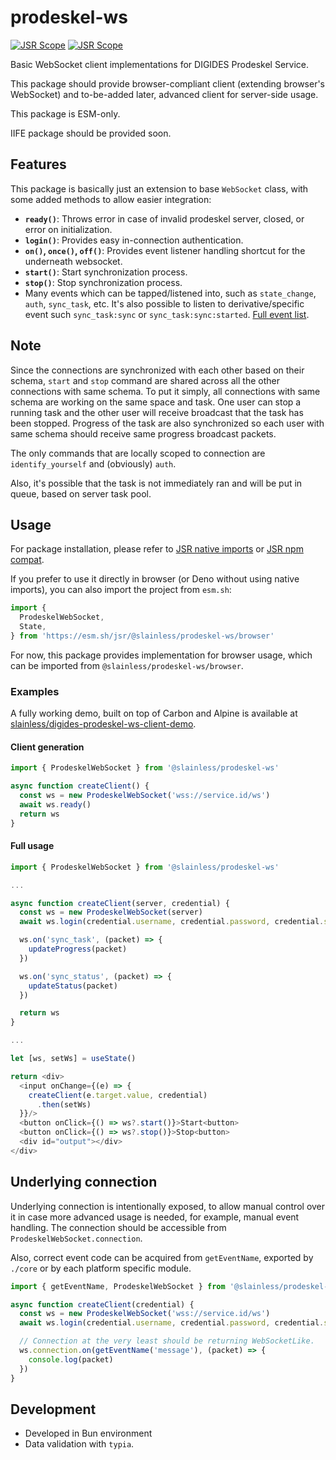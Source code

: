 # prodeskel-ws

[![JSR Scope](https://jsr.io/badges/@slainless)](https://jsr.io/@slainless/prodeskel-ws) [![JSR Scope](https://jsr.io/badges/@slainless/prodeskel-ws)](https://jsr.io/@slainless/prodeskel-ws)

Basic WebSocket client implementations for DIGIDES Prodeskel Service.

This package should provide browser-compliant client (extending browser's WebSocket)
and to-be-added later, advanced client for server-side usage.

This package is ESM-only.

IIFE package should be provided soon.

## Features

This package is basically just an extension to base `WebSocket` class, with
some added methods to allow easier integration:

- **`ready()`**: Throws error in case of invalid prodeskel server, closed, or error on initialization.
- **`login()`**: Provides easy in-connection authentication.
- **`on()`, `once()`, `off()`**: Provides event listener handling shortcut for the underneath websocket.
- **`start()`**: Start synchronization process.
- **`stop()`**: Stop synchronization process.
- Many events which can be tapped/listened into, such as `state_change`, `auth`, `sync_task`, etc. It's also possible to listen to derivative/specific event such `sync_task:sync` or `sync_task:sync:started`. [Full event list](./src/schema/response.ts).

## Note

Since the connections are synchronized with each other based on their schema, `start` and `stop` command are shared across
all the other connections with same schema. To put it simply, all connections with same schema are working on the same space and task.
One user can stop a running task and the other user will receive broadcast that the task has been stopped. Progress of the
task are also synchronized so each user with same schema should receive same progress broadcast packets.

The only commands that are locally scoped to connection are `identify_yourself` and (obviously) `auth`.

Also, it's possible that the task is not immediately ran and will be put in queue, based on server task pool.

## Usage

For package installation, please refer to [JSR native imports](https://jsr.io/docs/native-imports) or [JSR npm compat](https://jsr.io/docs/npm-compatibility).

If you prefer to use it directly in browser (or Deno without using native imports), you can also import the project from `esm.sh`:

```ts
import {
  ProdeskelWebSocket,
  State,
} from 'https://esm.sh/jsr/@slainless/prodeskel-ws/browser'
```

For now, this package provides implementation for browser usage,
which can be imported from `@slainless/prodeskel-ws/browser`.

### Examples

A fully working demo, built on top of Carbon and Alpine is available at [slainless/digides-prodeskel-ws-client-demo](https://github.com/slainless/digides-prodeskel-ws-client-demo).

#### Client generation

```ts
import { ProdeskelWebSocket } from '@slainless/prodeskel-ws'

async function createClient() {
  const ws = new ProdeskelWebSocket('wss://service.id/ws')
  await ws.ready()
  return ws
}
```

#### Full usage

```ts
import { ProdeskelWebSocket } from '@slainless/prodeskel-ws'

...

async function createClient(server, credential) {
  const ws = new ProdeskelWebSocket(server)
  await ws.login(credential.username, credential.password, credential.schema)

  ws.on('sync_task', (packet) => {
    updateProgress(packet)
  })

  ws.on('sync_status', (packet) => {
    updateStatus(packet)
  })

  return ws
}

...

let [ws, setWs] = useState()

return <div>
  <input onChange={(e) => {
    createClient(e.target.value, credential)
      .then(setWs)
  }}/>
  <button onClick={() => ws?.start()}>Start<button>
  <button onClick={() => ws?.stop()}>Stop<button>
  <div id="output"></div>
</div>
```

## Underlying connection

Underlying connection is intentionally exposed, to allow manual control over it in case more advanced
usage is needed, for example, manual event handling. The connection should be accessible from
`ProdeskelWebSocket.connection`.

Also, correct event code can be acquired from `getEventName`, exported by `./core` or by each platform specific
module.

```ts
import { getEventName, ProdeskelWebSocket } from '@slainless/prodeskel-ws'

async function createClient(credential) {
  const ws = new ProdeskelWebSocket('wss://service.id/ws')
  await ws.login(credential.username, credential.password, credential.schema)

  // Connection at the very least should be returning WebSocketLike.
  ws.connection.on(getEventName('message'), (packet) => {
    console.log(packet)
  })
}
```

## Development

- Developed in Bun environment
- Data validation with `typia`.

